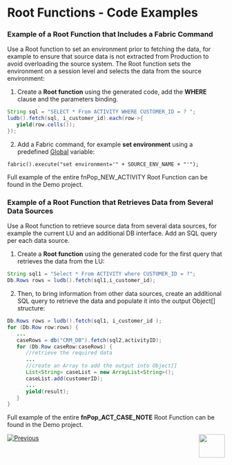 # Root Functions - Code Examples

### Example of a Root Function that Includes a Fabric Command
Use a Root function to set an environment prior to fetching the data, for example to ensure that source data is not extracted from Production to avoid overloading the source system. The Root function sets the environment on a session level and selects the data from the source environment:
1. Create a **Root function** using the generated code, add the **WHERE** clause and the parameters binding.

~~~java
String sql = "SELECT * From ACTIVITY WHERE CUSTOMER_ID = ? ";
ludb().fetch(sql, i_customer_id).each(row->{
   yield(row.cells());
});
~~~

2. Add a Fabric command, for example **set environment** using a predefined [Global](/articles/08_globals/01_globals_overview.md) variable:

~~~
fabric().execute("set environment='" + SOURCE_ENV_NAME + "'");
~~~

Full example of the entire fnPop_NEW_ACTIVITY Root Function can be found in the Demo project.

### Example of a Root Function that Retrieves Data from Several Data Sources
Use a Root function to retrieve source data from several data sources, for example the current LU and an additional DB interface. Add an SQL query per each data source.  
1. Create a **Root function** using the generated code for the first query that retrieves the data from the LU:

~~~java
String sql1 = "Select * From ACTIVITY where CUSTOMER_ID = ?";
Db.Rows rows = ludb().fetch(sql1,i_customer_id);
~~~

2. Then, to bring information from other data sources, create an additional SQL query to retrieve the data and populate it into the output Object[] structure:

~~~java
Db.Rows rows = ludb().fetch(sql1, i_customer_id );
for (Db.Row row:rows) {
   ...
   caseRows = db("CRM_DB").fetch(sql2,activityID);	
   for (Db.Row caseRow:caseRows) {
      //retrieve the required data
      ...
      //create an Array to add the output into Object[]
      List<String> caseList = new ArrayList<String>();
      caseList.add(customerID);
      ...
      yield(result);
   }
}
~~~

Full example of the entire **fnPop_ACT_CASE_NOTE** Root Function can be found in the Demo project.

[![Previous](/articles/images/Previous.png)](/articles/07_table_population/11_1_creating_or_editing_a_root_function.md)[<img align="right" width="60" height="54" src="/articles/images/Next.png">](/articles/07_table_population/11_3_creating_an_LUDB_function.md)

